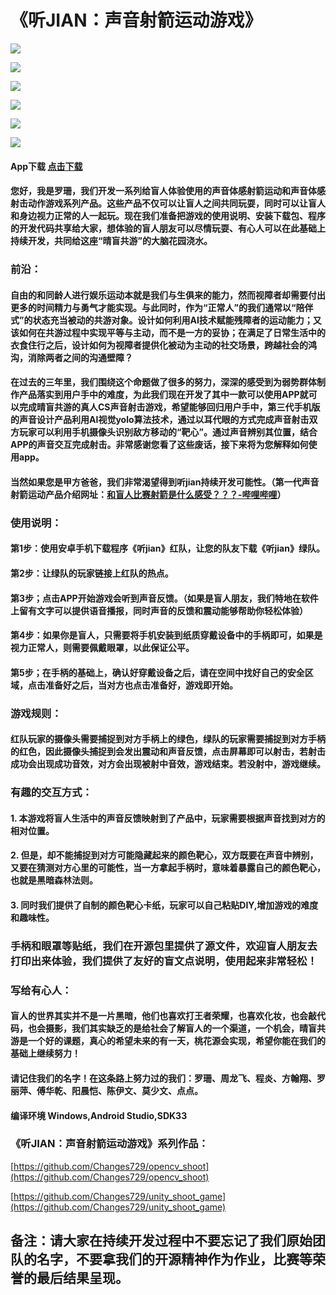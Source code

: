 # 《听JIAN：声音射箭运动游戏》


![](https://gitee.com/zhanglihow/shoot_pic/raw/master/device-01.jpg)

![](https://gitee.com/zhanglihow/shoot_pic/raw/master/device-02.jpg)

![](https://gitee.com/zhanglihow/shoot_pic/raw/master/device-03.jpg)

![](https://gitee.com/zhanglihow/shoot_pic/raw/master/device-04.jpg)

![](https://gitee.com/zhanglihow/shoot_pic/raw/master/device-05.jpg)

![](https://gitee.com/zhanglihow/shoot_pic/raw/master/device-06.jpg)

#### App下载 [点击下载](https://github.com/zhanglihow/ShootProject/releases)


#### 您好，我是罗珊，我们开发一系列给盲人体验使用的声音体感射箭运动和声音体感射击动作游戏系列产品。这些产品不仅可以让盲人之间共同玩耍，同时可以让盲人和身边视力正常的人一起玩。现在我们准备把游戏的使用说明、安装下载包、程序的开发代码共享给大家，想体验的盲人朋友可以尽情玩耍、有心人可以在此基础上持续开发，共同给这座“晴盲共游”的大脑花园浇水。


### 前沿：
#### 自由的和同龄人进行娱乐运动本就是我们与生俱来的能力，然而视障者却需要付出更多的时间精力与勇气才能实现。与此同时，作为“正常人”的我们通常以“陪伴式”的状态充当被动的共游对象。设计如何利用AI技术赋能残障者的运动能力；又该如何在共游过程中实现平等与主动，而不是一方的妥协；在满足了日常生活中的衣食住行之后，设计如何为视障者提供化被动为主动的社交场景，跨越社会的鸿沟，消除两者之间的沟通壁障？
#### 在过去的三年里，我们围绕这个命题做了很多的努力，深深的感受到为弱势群体制作产品落实到用户手中的难度，为此我们现在开发了其中一款可以使用APP就可以完成晴盲共游的真人CS声音射击游戏，希望能够回归用户手中，第三代手机版的声音设计产品利用AI视觉yolo算法技术，通过以耳代眼的方式完成声音射击双方玩家可以利用手机摄像头识别敌方移动的“靶心”。通过声音辨别其位置，结合APP的声音交互完成射击。非常感谢您看了这些废话，接下来将为您解释如何使用app。

#### 当然如果您是甲方爸爸，我们非常渴望得到听jian持续开发可能性。（第一代声音射箭运动产品介绍网址：[和盲人比赛射箭是什么感受？？？-哔哩哔哩]( https://b23.tv/URTlI0b)）

### 使用说明：
#### 第1步：使用安卓手机下载程序《听jian》红队，让您的队友下载《听jian》绿队。
#### 第2步：让绿队的玩家链接上红队的热点。
#### 第3步；点击APP开始游戏会听到声音反馈。（如果是盲人朋友，我们特地在软件上留有文字可以提供语音播报，同时声音的反馈和震动能够帮助你轻松体验）
#### 第4步：如果你是盲人，只需要将手机安装到纸质穿戴设备中的手柄即可，如果是视力正常人，则需要佩戴眼罩，以此保证公平。
#### 第5步；在手柄的基础上，确认好穿戴设备之后，请在空间中找好自己的安全区域，点击准备好之后，当对方也点击准备好，游戏即开始。

### 游戏规则：
#### 红队玩家的摄像头需要捕捉到对方手柄上的绿色，绿队的玩家需要捕捉到对方手柄的红色，因此摄像头捕捉到会发出震动和声音反馈，点击屏幕即可以射击，若射击成功会出现成功音效，对方会出现被射中音效，游戏结束。若没射中，游戏继续。

### 有趣的交互方式：
#### 1.	本游戏将盲人生活中的声音反馈映射到了产品中，玩家需要根据声音找到对方的相对位置。
#### 2.	但是，却不能捕捉到对方可能隐藏起来的颜色靶心，双方既要在声音中辨别，又要在猜测对方心里的可能性，当一方拿起手柄时，意味着暴露自己的颜色靶心，也就是黑暗森林法则。
#### 3.	同时我们提供了自制的颜色靶心卡纸，玩家可以自己粘贴DIY,增加游戏的难度和趣味性。


### 手柄和眼罩等贴纸，我们在开源包里提供了源文件，欢迎盲人朋友去打印出来体验，我们提供了友好的盲文点说明，使用起来非常轻松！

### 写给有心人：
#### 盲人的世界其实并不是一片黑暗，他们也喜欢打王者荣耀，也喜欢化妆，也会敲代码，也会摄影，我们其实缺乏的是给社会了解盲人的一个渠道，一个机会，晴盲共游是一个好的课题，真心的希望未来的有一天，桃花源会实现，希望你能在我们的基础上继续努力！

#### 请记住我们的名字！在这条路上努力过的我们：罗珊、周龙飞、程炎、方翰翔、罗丽萍、傅华乾、阳晨恺、陈伊文、莫少文、点点。



#### 编译环境 Windows,Android Studio,SDK33



### 《听JIAN：声音射箭运动游戏》系列作品：

[https://github.com/Changes729/opencv_shoot](https://github.com/Changes729/opencv_shoot)

[https://github.com/Changes729/unity_shoot_game](https://github.com/Changes729/unity_shoot_game)




## 备注：请大家在持续开发过程中不要忘记了我们原始团队的名字，不要拿我们的开源精神作为作业，比赛等荣誉的最后结果呈现。
